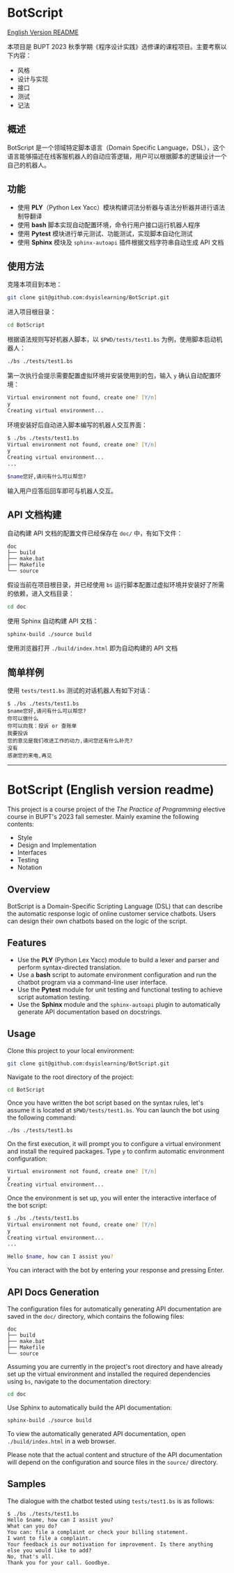 # BotScript

[English Version README](#en)

本项目是 BUPT 2023 秋季学期《程序设计实践》选修课的课程项目。主要考察以下内容：

- 风格
- 设计与实现
- 接口
- 测试
- 记法

## 概述

BotScript 是一个领域特定脚本语言（Domain Specific Language，DSL），这个语言能够描述在线客服机器人的自动应答逻辑，用户可以根据脚本的逻辑设计一个自己的机器人。


## 功能

- 使用 **PLY**（Python Lex Yacc）模块构建词法分析器与语法分析器并进行语法制导翻译
- 使用 **bash** 脚本实现自动配置环境，命令行用户接口运行机器人程序
- 使用 **Pytest** 模块进行单元测试、功能测试，实现脚本自动化测试
- 使用 **Sphinx** 模块及 `sphinx-autoapi` 插件根据文档字符串自动生成 API 文档

## 使用方法

克隆本项目到本地：

```zsh
git clone git@github.com:dsyislearning/BotScript.git
```

进入项目根目录：

```zsh
cd BotScript
```

根据语法规则写好机器人脚本，以 `$PWD/tests/test1.bs` 为例，使用脚本启动机器人：

```zsh
./bs ./tests/test1.bs
```

第一次执行会提示需要配置虚拟环境并安装使用到的包，输入 `y` 确认自动配置环境：

```zsh
Virtual environment not found, create one? [Y/n]
y
Creating virtual environment...
```

环境安装好后自动进入脚本编写的机器人交互界面：

```zsh
$ ./bs ./tests/test1.bs
Virtual environment not found, create one? [Y/n]
y
Creating virtual environment...
...

$name您好,请问有什么可以帮您?

```

输入用户应答后回车即可与机器人交互。

## API 文档构建

自动构建 API 文档的配置文件已经保存在 `doc/` 中，有如下文件：

```
doc
├── build
├── make.bat
├── Makefile
└── source
```

假设当前在项目根目录，并已经使用 `bs` 运行脚本配置过虚拟环境并安装好了所需的依赖，进入文档目录：

```zsh
cd doc
```

使用 Sphinx 自动构建 API 文档：

```zsh
sphinx-build ./source build
```

使用浏览器打开 `./build/index.html` 即为自动构建的 API 文档

## 简单样例

使用 `tests/test1.bs` 测试的对话机器人有如下对话：

```
$ ./bs ./tests/test1.bs
$name您好,请问有什么可以帮您?
你可以做什么
你可以向我：投诉 or 查账单
我要投诉
您的意见是我们改进工作的动力,请问您还有什么补充?
没有
感谢您的来电,再见
```

---

<h1 id="en">BotScript (English version readme)</h1>

This project is a course project of the *The Practice of Programming* elective course in BUPT's 2023 fall semester. Mainly examine the following contents:

- Style
- Design and Implementation
- Interfaces
- Testing
- Notation

## Overview

BotScript is a Domain-Specific Scripting Language (DSL) that can describe the automatic response logic of online customer service chatbots. Users can design their own chatbots based on the logic of the script.

## Features

- Use the **PLY** (Python Lex Yacc) module to build a lexer and parser and perform syntax-directed translation.
- Use a **bash** script to automate environment configuration and run the chatbot program via a command-line user interface.
- Use the **Pytest** module for unit testing and functional testing to achieve script automation testing.
- Use the **Sphinx** module and the `sphinx-autoapi` plugin to automatically generate API documentation based on docstrings.

## Usage

Clone this project to your local environment:

```zsh
git clone git@github.com:dsyislearning/BotScript.git
```

Navigate to the root directory of the project:

```zsh
cd BotScript
```

Once you have written the bot script based on the syntax rules, let's assume it is located at `$PWD/tests/test1.bs`. You can launch the bot using the following command:

```zsh
./bs ./tests/test1.bs
```

On the first execution, it will prompt you to configure a virtual environment and install the required packages. Type `y` to confirm automatic environment configuration:

```zsh
Virtual environment not found, create one? [Y/n]
y
Creating virtual environment...
```

Once the environment is set up, you will enter the interactive interface of the bot script:

```zsh
$ ./bs ./tests/test1.bs
Virtual environment not found, create one? [Y/n]
y
Creating virtual environment...
...

Hello $name, how can I assist you?

```

You can interact with the bot by entering your response and pressing Enter.

## API Docs Generation

The configuration files for automatically generating API documentation are saved in the `doc/` directory, which contains the following files:

```
doc
├── build
├── make.bat
├── Makefile
└── source
```

Assuming you are currently in the project's root directory and have already set up the virtual environment and installed the required dependencies using `bs`, navigate to the documentation directory:

```zsh
cd doc
```

Use Sphinx to automatically build the API documentation:

```zsh
sphinx-build ./source build
```

To view the automatically generated API documentation, open `./build/index.html` in a web browser.

Please note that the actual content and structure of the API documentation will depend on the configuration and source files in the `source/` directory.

## Samples

The dialogue with the chatbot tested using `tests/test1.bs` is as follows:

```
$ ./bs ./tests/test1.bs
Hello $name, how can I assist you?
What can you do?
You can: file a complaint or check your billing statement.
I want to file a complaint.
Your feedback is our motivation for improvement. Is there anything else you would like to add?
No, that's all.
Thank you for your call. Goodbye.
```

